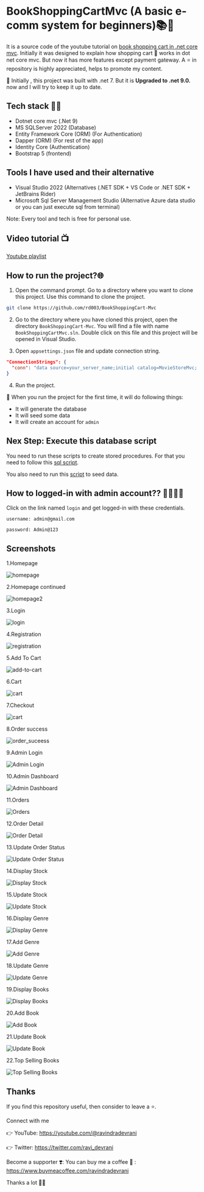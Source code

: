 # BookShoppingCartMvc (A basic e-comm system for beginners)📚🛒

It is a source code of the youtube tutorial on [book shopping cart in .net core mvc](https://www.youtube.com/watch?v=R4ZLWD89R5w&list=PLP8UhDwXI7f_8r2Rbt7GNwf7eXZqUu_p4). Initially it was designed to explain how shopping cart 🛒 works in dot net core mvc. But now it has more features except payment gateway. A ⭐ in repository is highly appreciated, helps to promote my content.

📢 Initially , this project was built with .net 7. But it is **Upgraded to .net 9.0.** now and I will try to keep it up to date.

## Tech stack 🧑‍💻

- Dotnet core mvc (.Net 9)
- MS SQLServer 2022 (Database)
- Entity Framework Core (ORM) (For Authentication)
- Dapper (ORM) (For rest of the app)
- Identity Core (Authentication)
- Bootstrap 5 (frontend)

## Tools I have used and their alternative

- Visual Studio 2022 (Alternatives (.NET SDK + VS Code or .NET SDK + JetBrains Rider)
- Microsoft Sql Server Management Studio (Alternative Azure data studio or you can just execute sql from terminal)

Note: Every tool and tech is free for personal use.

## Video tutorial 📺

[Youtube playlist](https://www.youtube.com/watch?v=R4ZLWD89R5w&list=PLP8UhDwXI7f_8r2Rbt7GNwf7eXZqUu_p4)

## How to run the project?🌐

1. Open the command prompt. Go to a directory where you want to clone this project. Use this command to clone the project.

```bash
git clone https://github.com/rd003/BookShoppingCart-Mvc
```

2. Go to the directory where you have cloned this project, open the directory `BookShoppingCart-Mvc`. You will find a file with name `BookShoppingCartMvc.sln`. Double click on this file and this project will be opened in Visual Studio.

3. Open `appsettings.json` file and update connection string.

```json
"ConnectionStrings": {
  "conn": "data source=your_server_name;initial catalog=MovieStoreMvc; integrated security=true;encrypt=false"
}
```

4. Run the project.

📢 When you run the project for the first time, it will do following things:

- It will generate the database
- It will seed some data
- It will create an account for `admin`

## Nex Step: Execute this database script

You need to run these scripts to create stored procedures. For that you need to follow this [sql script](./store-procedures.sql).

You also need to run this [script](./script.sql) to seed data.

## How to logged-in with admin account?? 🧑‍💻🧑‍💻

Click on the link named `login` and get logged-in with these credentials.

```text
username: admin@gmail.com

password: Admin@123
```

## Screenshots

1.Homepage

![homepage](./screenshots/1.jpg)

2.Homepage continued

![homepage2](./screenshots/2.jpg)

3.Login

![login](./screenshots/3.jpg)

4.Registration

![registration](./screenshots/4.jpg)

5.Add To Cart

![add-to-cart](./screenshots/5.jpg)

6.Cart

![cart](./screenshots/6.jpg)

7.Checkout

![cart](./screenshots/7.jpg)

8.Order success

![order_suceess](./screenshots/8_order_success.jpg)

9.Admin Login

![Admin Login](./screenshots/9_admin_login.jpg)

10.Admin Dashboard

![Admin Dashboard](./screenshots/10%20admin%20dashboard.jpg)

11.Orders

![Orders](./screenshots/11%20admin%20orders.jpg)

12.Order Detail

![Order Detail](./screenshots/12%20admin%20order%20detail.jpg)

13.Update Order Status

![Update Order Status](./screenshots/13%20Update%20Order%20Status.jpg)

14.Display Stock

![Display Stock](./screenshots/14%20%20display%20stock.jpg)

15.Update Stock

![Update Stock](./screenshots/15%20update%20stock.jpg)

16.Display Genre

![Display Genre](./screenshots/16%20display%20genres.jpg)

17.Add Genre

![Add Genre](./screenshots/17%20add%20genre.jpg)

18.Update Genre

![Update Genre](./screenshots/18%20Update%20Genre.jpg)

19.Display Books

![Display Books](./screenshots/19%20display%20books.jpg)

20.Add Book

![Add Book](./screenshots/20%20add%20books.jpg)

21.Update Book

![Update Book](./screenshots/21%20update%20book.jpg)

22.Top Selling Books

![Top Selling Books](./screenshots/22%20top%20selling%20books.jpg)

## Thanks

If you find this repository useful, then consider to leave a ⭐.

Connect with me

👉 YouTube: <https://youtube.com/@ravindradevrani>

👉 Twitter: <https://twitter.com/ravi_devrani>

Become a supporter ❣️:
You can buy me a coffee 🍵 : <https://www.buymeacoffee.com/ravindradevrani>

Thanks a lot 🙂🙂
